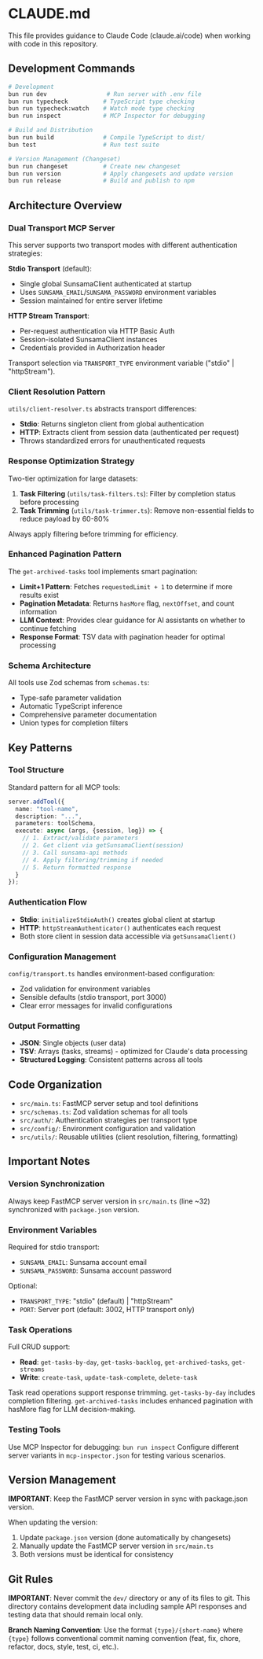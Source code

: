 # CLAUDE.md

This file provides guidance to Claude Code (claude.ai/code) when working with code in this repository.

## Development Commands

```bash
# Development
bun run dev                 # Run server with .env file
bun run typecheck          # TypeScript type checking
bun run typecheck:watch    # Watch mode type checking
bun run inspect            # MCP Inspector for debugging

# Build and Distribution
bun run build              # Compile TypeScript to dist/
bun test                   # Run test suite

# Version Management (Changeset)
bun run changeset          # Create new changeset
bun run version            # Apply changesets and update version
bun run release            # Build and publish to npm
```

## Architecture Overview

### Dual Transport MCP Server
This server supports two transport modes with different authentication strategies:

**Stdio Transport** (default):
- Single global SunsamaClient authenticated at startup
- Uses `SUNSAMA_EMAIL`/`SUNSAMA_PASSWORD` environment variables
- Session maintained for entire server lifetime

**HTTP Stream Transport**:
- Per-request authentication via HTTP Basic Auth
- Session-isolated SunsamaClient instances
- Credentials provided in Authorization header

Transport selection via `TRANSPORT_TYPE` environment variable ("stdio" | "httpStream").

### Client Resolution Pattern
`utils/client-resolver.ts` abstracts transport differences:
- **Stdio**: Returns singleton client from global authentication
- **HTTP**: Extracts client from session data (authenticated per request)
- Throws standardized errors for unauthenticated requests

### Response Optimization Strategy
Two-tier optimization for large datasets:

1. **Task Filtering** (`utils/task-filters.ts`): Filter by completion status before processing
2. **Task Trimming** (`utils/task-trimmer.ts`): Remove non-essential fields to reduce payload by 60-80%

Always apply filtering before trimming for efficiency.

### Enhanced Pagination Pattern
The `get-archived-tasks` tool implements smart pagination:

- **Limit+1 Pattern**: Fetches `requestedLimit + 1` to determine if more results exist
- **Pagination Metadata**: Returns `hasMore` flag, `nextOffset`, and count information
- **LLM Context**: Provides clear guidance for AI assistants on whether to continue fetching
- **Response Format**: TSV data with pagination header for optimal processing

### Schema Architecture
All tools use Zod schemas from `schemas.ts`:
- Type-safe parameter validation
- Automatic TypeScript inference
- Comprehensive parameter documentation
- Union types for completion filters

## Key Patterns

### Tool Structure
Standard pattern for all MCP tools:
```typescript
server.addTool({
  name: "tool-name",
  description: "...",
  parameters: toolSchema,
  execute: async (args, {session, log}) => {
    // 1. Extract/validate parameters
    // 2. Get client via getSunsamaClient(session)
    // 3. Call sunsama-api methods
    // 4. Apply filtering/trimming if needed
    // 5. Return formatted response
  }
});
```

### Authentication Flow
- **Stdio**: `initializeStdioAuth()` creates global client at startup
- **HTTP**: `httpStreamAuthenticator()` authenticates each request
- Both store client in session data accessible via `getSunsamaClient()`

### Configuration Management
`config/transport.ts` handles environment-based configuration:
- Zod validation for environment variables
- Sensible defaults (stdio transport, port 3000)
- Clear error messages for invalid configurations

### Output Formatting
- **JSON**: Single objects (user data)
- **TSV**: Arrays (tasks, streams) - optimized for Claude's data processing
- **Structured Logging**: Consistent patterns across all tools

## Code Organization

- `src/main.ts`: FastMCP server setup and tool definitions
- `src/schemas.ts`: Zod validation schemas for all tools
- `src/auth/`: Authentication strategies per transport type
- `src/config/`: Environment configuration and validation
- `src/utils/`: Reusable utilities (client resolution, filtering, formatting)

## Important Notes

### Version Synchronization
Always keep FastMCP server version in `src/main.ts` (line ~32) synchronized with `package.json` version.

### Environment Variables
Required for stdio transport:
- `SUNSAMA_EMAIL`: Sunsama account email
- `SUNSAMA_PASSWORD`: Sunsama account password

Optional:
- `TRANSPORT_TYPE`: "stdio" (default) | "httpStream"
- `PORT`: Server port (default: 3002, HTTP transport only)

### Task Operations
Full CRUD support:
- **Read**: `get-tasks-by-day`, `get-tasks-backlog`, `get-archived-tasks`, `get-streams`
- **Write**: `create-task`, `update-task-complete`, `delete-task`

Task read operations support response trimming. `get-tasks-by-day` includes completion filtering. `get-archived-tasks` includes enhanced pagination with hasMore flag for LLM decision-making.

### Testing Tools
Use MCP Inspector for debugging: `bun run inspect`
Configure different server variants in `mcp-inspector.json` for testing various scenarios.

## Version Management

**IMPORTANT**: Keep the FastMCP server version in sync with package.json version.

When updating the version:
1. Update `package.json` version (done automatically by changesets)
2. Manually update the FastMCP server version in `src/main.ts`
3. Both versions must be identical for consistency

## Git Rules

**IMPORTANT**: Never commit the `dev/` directory or any of its files to git. This directory contains development data including sample API responses and testing data that should remain local only.

**Branch Naming Convention**: Use the format `{type}/{short-name}` where `{type}` follows conventional commit naming convention (feat, fix, chore, refactor, docs, style, test, ci, etc.).